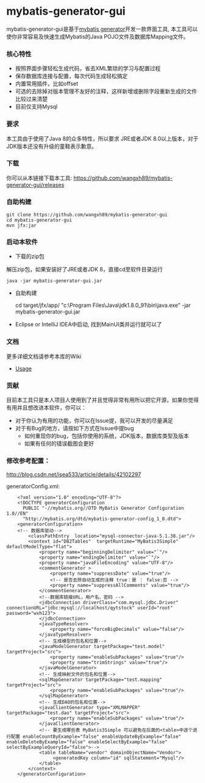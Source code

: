mybatis-generator-gui
==============

mybatis-generator-gui是基于[mybatis generator](http://www.mybatis.org/generator/index.html)开发一款界面工具, 本工具可以使你非常容易及快速生成Mybatis的Java POJO文件及数据库Mapping文件。


### 核心特性
* 按照界面步骤轻松生成代码，省去XML繁琐的学习与配置过程
* 保存数据库连接与配置，每次代码生成轻松搞定
* 内置常用插件，比如offset
* 可选的去除掉对版本管理不友好的注释，这样新增或删除字段重新生成的文件比较过来清楚
* 目前仅支持Mysql

### 要求
本工具由于使用了Java 8的众多特性，所以要求 JRE或者JDK 8.0以上版本，对于JDK版本还没有升级的童鞋表示歉意。

### 下载
你可以从本链接下载本工具: https://github.com/wangxh89/mybatis-generator-gui/releases

### 自助构建
    git clone https://github.com/wangxh89/mybatis-generator-gui
    cd mybatis-generator-gui
    mvn jfx:jar
### 启动本软件
* 下载的zip包

解压zip包，如果安装好了JRE或者JDK 8，直接cd至软件目录运行

    java -jar mybatis-generator-gui.jar

* 自助构建


    cd target/jfx/app/
    "c:\Program Files\Java\jdk1.8.0_91\bin\java.exe" -jar mybatis-generator-gui.jar

* Eclipse or IntelliJ IDEA中启动, 找到MainUI类并运行就可以了

### 文档
更多详细文档请参考本库的Wiki
* [Usage](https://github.com/wangxh89/mybatis-generator-gui/wiki/Usage-Guide)


### 贡献
目前本工具只是本人项目人使用到了并且觉得非常有用所以把它开源，如果你觉得有用并且想改进本软件，你可以：
* 对于你认为有用的功能，你可以在Issue提，我可以开发的尽量满足
* 对于有Bug的地方，请按如下方式在Issue中提bug
    * 如何重现你的bug，包括你使用的系统，JDK版本，数据库类型及版本
    * 如果有任何的错误截图会更好

### 修改参考配置：
http://blog.csdn.net/isea533/article/details/42102297

generatorConfig.xml:

        <?xml version="1.0" encoding="UTF-8"?>
        <!DOCTYPE generatorConfiguration
          PUBLIC "-//mybatis.org//DTD MyBatis Generator Configuration 1.0//EN"
          "http://mybatis.org/dtd/mybatis-generator-config_1_0.dtd">
        <generatorConfiguration>
        <!-- 数据库驱动-->
            <classPathEntry  location="mysql-connector-java-5.1.38.jar"/>
            <context id="DB2Tables"  targetRuntime="MyBatis3Simple" defaultModelType="flat">
                <property name="beginningDelimiter" value="`"/>
                <property name="endingDelimiter" value="`"/>
                <property name="javaFileEncoding" value="UTF-8"/>
                <commentGenerator >
                    <property name="suppressDate" value="true"/>
                    <!-- 是否去除自动生成的注释 true：是 ： false:否 -->
                    <property name="suppressAllComments" value="true"/>
                </commentGenerator>
                <!--数据库链接URL，用户名、密码 -->
                <jdbcConnection driverClass="com.mysql.jdbc.Driver" connectionURL="jdbc:mysql://localhost/qytstock" userId="root" password="wxh123">
                </jdbcConnection>
                <javaTypeResolver>
                    <property name="forceBigDecimals" value="false"/>
                </javaTypeResolver>
                <!-- 生成模型的包名和位置-->
                <javaModelGenerator targetPackage="test.model" targetProject="src">
                    <property name="enableSubPackages" value="true"/>
                    <property name="trimStrings" value="true"/>
                </javaModelGenerator>
                <!-- 生成映射文件的包名和位置-->
                <sqlMapGenerator targetPackage="test.mapping" targetProject="src">
                    <property name="enableSubPackages" value="true"/>
                </sqlMapGenerator>
                <!-- 生成DAO的包名和位置-->
                <javaClientGenerator type="XMLMAPPER" targetPackage="test.dao" targetProject="src">
                    <property name="enableSubPackages" value="true"/>
                </javaClientGenerator>
                <!-- 要生成哪些表 MyBatis3Simple 可以避免在后面的<table>中逐个进行配置 enableCountByExample="false" enableUpdateByExample="false" enableDeleteByExample="false" enableSelectByExample="false" selectByExampleQueryId="false">-->
                <table tableName="vendor" domainObjectName="Vendor">
                     <generatedKey column="id" sqlStatement="Mysql"/>
                </table>
            </context>
        </generatorConfiguration>
